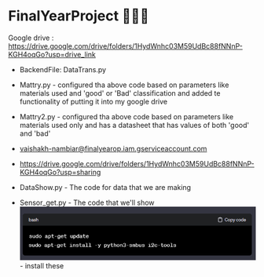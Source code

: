 # FinalYearProject 💐💐🌻
 
Google drive : https://drive.google.com/drive/folders/1HydWnhc03M59UdBc88fNNnP-KGH4oqGo?usp=drive_link

- BackendFile: DataTrans.py
- Mattry.py - configured tha above code based on parameters like materials used and 'good' or 'Bad' classification and added te functionality of putting it into my google drive 
- Mattry2.py - configured tha above code based on parameters like materials used only and has a datasheet that has values of both 'good' and 'bad'


- vaishakh-nambiar@finalyearop.iam.gserviceaccount.com

- https://drive.google.com/drive/folders/1HydWnhc03M59UdBc88fNNnP-KGH4oqGo?usp=sharing




- DataShow.py - The code for data that we are making 
- Sensor_get.py - The code that we'll show 
![Alt text](image.png) - install these 
